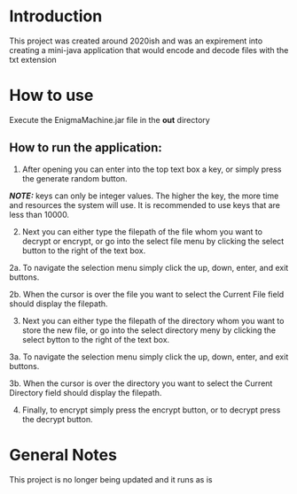 # Introduction

This project was created around 2020ish and was an expirement into creating a mini-java application that would encode and decode files with the txt extension

# How to use

Execute the EnigmaMachine.jar file in the **out** directory

## How to run the application:

1. After opening you can enter into the top text box a key, or simply press the generate random button. 

***NOTE:*** keys can only be integer values. The higher the key, the more time and resources the system will use. It is recommended to use keys that are less than 10000.

2. Next you can either type the filepath of the file whom you want to decrypt or encrypt, or go into the select file menu by clicking the select button to the right of the text box.

2a. To navigate the selection menu simply click the up, down, enter, and exit buttons. 

2b. When the cursor is over the file you want to select the Current File field should display the filepath.

3. Next you can either type the filepath of the directory whom you want to store the new file, or go into the select directory meny by clicking the select bytton to the right of the text box.

3a. To navigate the selection menu simply click the up, down, enter, and exit buttons. 

3b. When the cursor is over the directory you want to select the Current Directory field should display the filepath.

4. Finally, to encrypt simply press the encrypt button, or to decrypt press the decrypt button.



# General Notes

This project is no longer being updated and it runs as is
